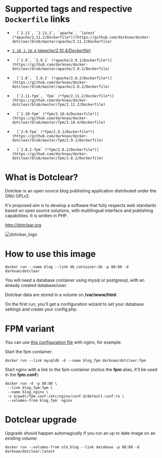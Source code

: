 # Supported tags and respective `Dockerfile` links #

-       [`2.11`, `2.11.2`, `apache`, `latest` (*apache/2.11.2/Dockerfile*)](https://github.com/darknao/docker-dotclear/blob/master/apache/2.11.2/Dockerfile)
-	[`2.10`, `2.10.4` (*apache/2.10.4/Dockerfile*)](https://github.com/darknao/docker-dotclear/blob/master/apache/2.10.4/Dockerfile)
-       [`2.9`, `2.9.1` (*apache/2.9.1/Dockerfile*)](https://github.com/darknao/docker-dotclear/blob/master/apache/2.9.1/Dockerfile)
-       [`2.8`, `2.8.2` (*apache/2.8.2/Dockerfile*)](https://github.com/darknao/docker-dotclear/blob/master/apache/2.8.2/Dockerfile)
-       [`2.11-fpm`, `fpm` (*fpm/2.11.2/Dockerfile*)](https://github.com/darknao/docker-dotclear/blob/master/fpm/2.11.2/Dockerfile)
-       [`2.10-fpm` (*fpm/2.10.4/Dockerfile*)](https://github.com/darknao/docker-dotclear/blob/master/fpm/2.10.4/Dockerfile)
-       [`2.9-fpm` (*fpm/2.9.1/Dockerfile*)](https://github.com/darknao/docker-dotclear/blob/master/fpm/2.9.1/Dockerfile)
-       [`2.8.2-fpm` (*fpm/2.8.2/Dockerfile*)](https://github.com/darknao/docker-dotclear/blob/master/fpm/2.8.2/Dockerfile)

# What is Dotclear? #
Dotclear is an open source blog publishing application distributed under the GNU GPLv2.

It's proposed aim is to develop a software that fully respects web standards based on open source solutions, with multilingual interface and publishing capabilities. It is written in PHP.

http://dotclear.org

![dotclear_logo](https://cloud.githubusercontent.com/assets/693402/9613090/a7454250-50e9-11e5-92a5-0ad55dc5a8af.png)

# How to use this image #
    docker run --name blog --link db_container:db -p 80:80 -d darknao/dotclear

You will need a database container using mysql or postgresql, with an already created database/user.

Dotclear data are stored in a volume on **/var/www/html**.

On the first run, you'll get a configuration wizard to set your database settings and create your config.php.

# FPM variant #
You can use [this configuration file](https://github.com/darknao/docker-dotclear/blob/master/fpm/fpm.conf) with nginx, for example.

Start the fpm container:

    docker run --link mysqldb -d --name blog_fpm darknao/dotclear:fpm
Start nginx with a link to the fpm container (notice the **fpm** alias, it'll be used in the **fpm.conf**):

    docker run -d -p 80:80 \
     --link blog_fpm:fpm \
     --name blog_nginx \
     -v $(pwd)/fpm.conf:/etc/nginx/conf.d/default.conf:ro \
     --volumes-from blog_fpm  nginx
    
# Dotclear upgrade #
Upgrade *should* happen automagically if you run an up to date image on an existing volume:

    docker run --volumes-from old_blog --link database -p 80:80 -d darknao/dotclear:latest



